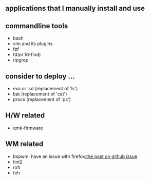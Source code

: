 ## applications that I manually install and use

commandline tools
---
- bash
- vim and its plugins
- fzf
- fd(or fd-find)
- ripgrep

consider to deploy ...
---
- exa or lsd (replacement of 'ls')
- bat (replacement of 'cat')
- procs (replacement of 'ps')

H/W related
---
- qmk-firmware

WM related
---
- bspwm: have an issue with firefox[:the post on github issue](https://github.com/baskerville/bspwm/issues/1015)
- tint2
- rofi
- feh
